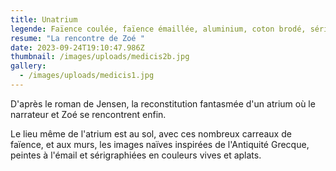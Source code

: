 ```yaml
---
title: Unatrium
legende: Faïence coulée, faïence émaillée, aluminium, coton brodé, sérigraphies, 2018
resume: "La rencontre de Zoé "
date: 2023-09-24T19:10:47.986Z
thumbnail: /images/uploads/medicis2b.jpg
gallery:
  - /images/uploads/medicis1.jpg
---
```

D'après le roman de Jensen, la reconstitution fantasmée d'un atrium où le narrateur et Zoé se rencontrent enfin. 

L﻿e lieu même de l'atrium est au sol, avec ces nombreux carreaux de faïence, et aux murs, les images naïves inspirées de l'Antiquité Grecque, peintes à l'émail et sérigraphiées en couleurs vives et aplats.